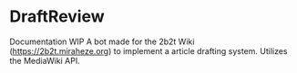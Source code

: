 # DraftReview
 
Documentation WIP
A bot made for the 2b2t Wiki (https://2b2t.miraheze.org) to implement a article drafting system. Utilizes the MediaWiki API.
